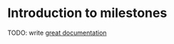 # Introduction to milestones

TODO: write [great documentation](http://jacobian.org/writing/what-to-write/)
